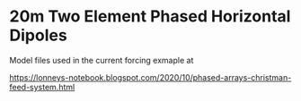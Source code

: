 # 20m Two Element Phased Horizontal Dipoles

Model files used in the current forcing exmaple at

https://lonneys-notebook.blogspot.com/2020/10/phased-arrays-christman-feed-system.html
